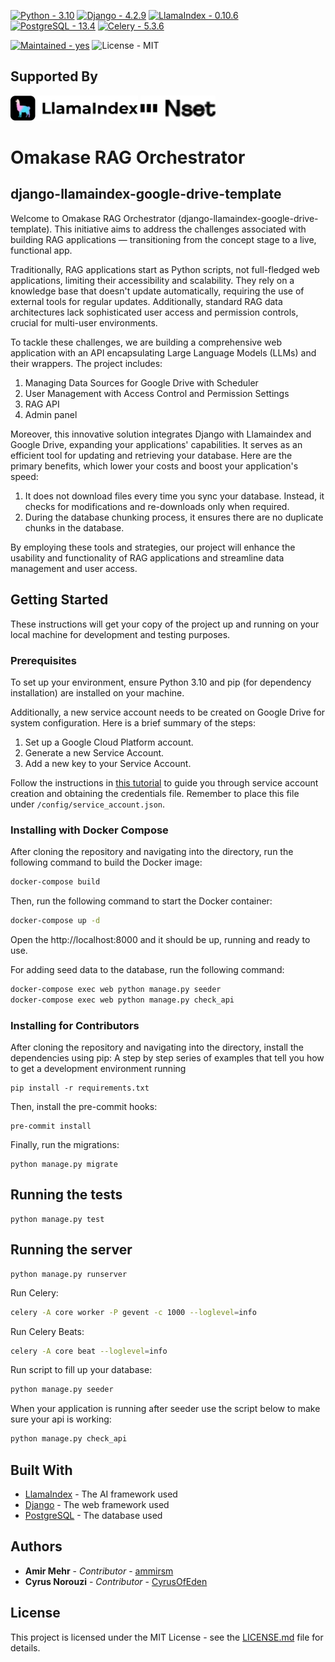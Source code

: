 [![Python - 3.10](https://img.shields.io/badge/Python-3.19-blue)](https://www.python.org/downloads/release/python-390/ "Python 3.10")
[![Django - 4.2.9](https://img.shields.io/badge/Django-4.2.9-blue)](https://www.djangoproject.com/download/ "Django 4.2.9")
[![LlamaIndex - 0.10.6](https://img.shields.io/badge/LlamaIndex-0.10.6-blue)](https://www.llamaindex.ai/ "LlamaIndex 0.10.6")
[![PostgreSQL - 13.4](https://img.shields.io/badge/PostgreSQL-13.4-blue)](https://www.postgresql.org/download/ "PostgreSQL 15")
[![Celery - 5.3.6](https://img.shields.io/badge/Celery-5.3.6-blue)](https://docs.celeryproject.org/en/stable/getting-started/introduction.html "Celery 5.3.6")

[![Maintained - yes](https://img.shields.io/badge/Maintained-Yes-green)](https://github.com/0xbow-io/asp-admin-dashboard "The Repository is well Maintained.")
![License - MIT](https://img.shields.io/badge/License-MIT-blue)

## Supported By

<a href="https://llamaindex.ai/"><img src="llamaindex.svg" alt="llamaindex" height="40"/></a>
<a href="https://labs.nset.io"><img src="nset.svg" alt="nset" height="40"/></a>

# Omakase RAG Orchestrator
## django-llamaindex-google-drive-template

Welcome to  Omakase RAG Orchestrator (django-llamaindex-google-drive-template). This initiative aims to address the challenges associated with building RAG applications — transitioning from the concept stage to a live, functional app.

Traditionally, RAG applications start as Python scripts, not full-fledged web applications, limiting their accessibility and scalability. They rely on a knowledge base that doesn't update automatically, requiring the use of external tools for regular updates. Additionally, standard RAG data architectures lack sophisticated user access and permission controls, crucial for multi-user environments.

To tackle these challenges, we are building a comprehensive web application with an API encapsulating Large Language Models (LLMs) and their wrappers. The project includes:

1. Managing Data Sources for Google Drive with Scheduler
2. User Management with Access Control and Permission Settings
3. RAG API
4. Admin panel

Moreover, this innovative solution integrates Django with Llamaindex and Google Drive, expanding your applications' capabilities. It serves as an efficient tool for updating and retrieving your database. Here are the primary benefits, which lower your costs and boost your application's speed:

1. It does not download files every time you sync your database. Instead, it checks for modifications and re-downloads only when required.
2. During the database chunking process, it ensures there are no duplicate chunks in the database.

By employing these tools and strategies, our project will enhance the usability and functionality of RAG applications and streamline data management and user access.

## Getting Started

These instructions will get your copy of the project up and running on your local machine for development and testing purposes.


### Prerequisites

To set up your environment, ensure Python 3.10 and pip (for dependency installation) are installed on your machine.

Additionally, a new service account needs to be created on Google Drive for system configuration. Here is a brief summary of the steps:

1. Set up a Google Cloud Platform account.
2. Generate a new Service Account.
3. Add a new key to your Service Account.

Follow the instructions in [this tutorial](https://medium.com/@matheodaly.md/create-a-google-cloud-platform-service-account-in-3-steps-7e92d8298800) to guide you through service account creation and obtaining the credentials file. Remember to place this file under `/config/service_account.json`.


### Installing with Docker Compose


After cloning the repository and navigating into the directory, run the following command to build the Docker image:

```bash
docker-compose build
```

Then, run the following command to start the Docker container:

```bash
docker-compose up -d
```

Open the http://localhost:8000 and it should be up, running and ready to use.

For adding seed data to the database, run the following command:

```bash
docker-compose exec web python manage.py seeder
docker-compose exec web python manage.py check_api
```

### Installing for Contributors

After cloning the repository and navigating into the directory, install the dependencies using pip:
A step by step series of examples that tell you how to get a development environment running

```
pip install -r requirements.txt
```

Then, install the pre-commit hooks:

```
pre-commit install
```

Finally, run the migrations:

```
python manage.py migrate
```

## Running the tests

```
python manage.py test
```


## Running the server

```
python manage.py runserver
```

Run Celery:

```bash
celery -A core worker -P gevent -c 1000 --loglevel=info
```

Run Celery Beats:

```bash
celery -A core beat --loglevel=info
```

Run script to fill up your database:

```bash
python manage.py seeder
```

When your application is running after seeder use the script below to make sure your api is working:

```bash
python manage.py check_api
```

## Built With

* [LlamaIndex](https://www.llamaindex.ai/) - The AI framework used
* [Django](https://www.djangoproject.com/) - The web framework used
* [PostgreSQL](https://www.postgresql.org/) - The database used


## Authors

* **Amir Mehr** - *Contributor* - [ammirsm](https://github.com/ammirsm)
* **Cyrus Norouzi** - *Contributor* - [CyrusOfEden](https://github.com/CyrusOfEden)


## License

This project is licensed under the MIT License - see the [LICENSE.md](LICENSE.md) file for details.
